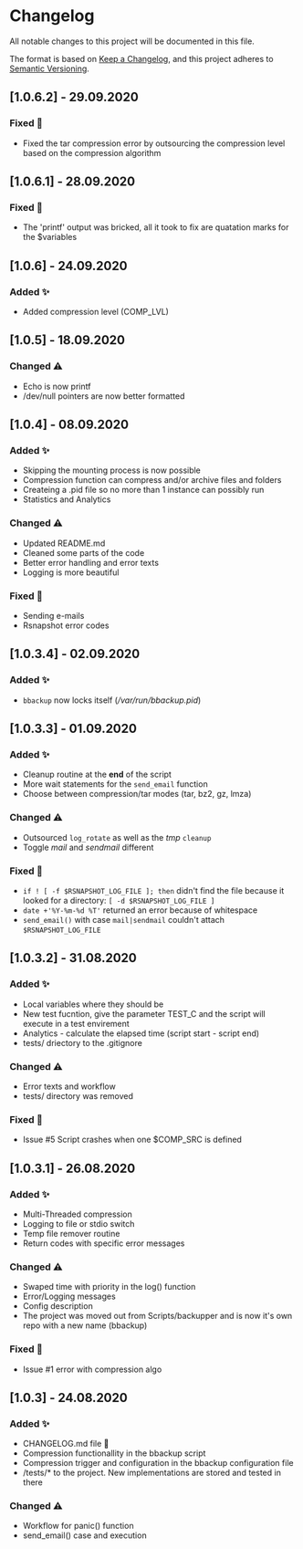 # Changelog
All notable changes to this project will be documented in this file.

The format is based on [Keep a Changelog](https://keepachangelog.com/en/1.0.0/),
and this project adheres to [Semantic Versioning](https://semver.org/spec/v2.0.0.html).

## [1.0.6.2] - 29.09.2020
### Fixed 🐞
- Fixed the tar compression error by outsourcing the compression level based on the compression algorithm


## [1.0.6.1] - 28.09.2020
### Fixed 🐞
- The 'printf' output was bricked, all it took to fix are quatation marks for the $variables


## [1.0.6] - 24.09.2020
### Added ✨
- Added compression level (COMP_LVL)


## [1.0.5] - 18.09.2020
### Changed ⚠️
- Echo is now printf
- /dev/null pointers are now better formatted


## [1.0.4] - 08.09.2020
### Added ✨ 
- Skipping the mounting process is now possible
- Compression function can compress and/or archive files and folders
- Createing a .pid file so no more than 1 instance can possibly run
- Statistics and Analytics 

### Changed ⚠️
- Updated README.md
- Cleaned some parts of the code
- Better error handling and error texts
- Logging is more beautiful

### Fixed 🐞
- Sending e-mails
- Rsnapshot error codes


## [1.0.3.4] - 02.09.2020
### Added ✨
- `bbackup` now locks itself (*/var/run/bbackup.pid*)


## [1.0.3.3] - 01.09.2020
### Added ✨
- Cleanup routine at the **end** of the script
- More wait statements for the `send_email` function
- Choose between compression/tar modes (tar, bz2, gz, lmza)

### Changed ⚠️
- Outsourced `log_rotate` as well as the *tmp* `cleanup`
- Toggle *mail* and *sendmail* different

### Fixed 🐞
- `if ! [ -f $RSNAPSHOT_LOG_FILE ]; then` didn't find the file because it looked for a directory: `[ -d $RSNAPSHOT_LOG_FILE ]`
- `date +'%Y-%m-%d %T'` returned an error because of whitespace
- `send_email()` with case `mail|sendmail` couldn't attach `$RSNAPSHOT_LOG_FILE`


## [1.0.3.2] - 31.08.2020
### Added ✨
- Local variables where they should be
- New test fucntion, give the parameter TEST_C and the script will execute in a test envirement
- Analytics - calculate the elapsed time (script start - script end)
- tests/ driectory to the .gitignore

### Changed ⚠️
- Error texts and workflow
- tests/ directory was removed

### Fixed 🐞
- Issue #5 Script crashes when one $COMP_SRC is defined


## [1.0.3.1] - 26.08.2020
### Added ✨
- Multi-Threaded compression
- Logging to file or stdio switch
- Temp file remover routine
- Return codes with specific error messages

### Changed ⚠️
- Swaped time with priority in the log() function
- Error/Logging messages
- Config description
- The project was moved out from Scripts/backupper and is now it's own repo with a new name (bbackup)

### Fixed 🐞
- Issue #1 error with compression algo


## [1.0.3] - 24.08.2020
### Added ✨
- CHANGELOG.md file 🥳
- Compression functionallity in the bbackup script
- Compression trigger and configuration in the bbackup configuration file
- /tests/* to the project. New implementations are stored and tested in there

### Changed ⚠️
- Workflow for panic() function
- send_email() case and execution
